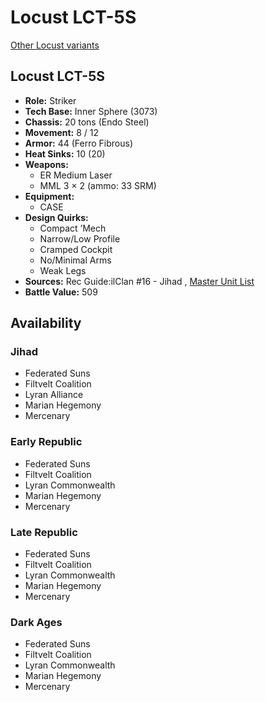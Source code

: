 # Locust LCT-5S 

[Other Locust variants](../locust.md) 

## Locust LCT-5S 

- **Role:** Striker 
- **Tech Base:** Inner Sphere (3073) 
- **Chassis:** 20 tons (Endo Steel) 
- **Movement:** 8 / 12 
- **Armor:** 44 (Ferro Fibrous) 
- **Heat Sinks:** 10 (20) 
- **Weapons:** 
  - ER Medium Laser 
  - MML 3 × 2 (ammo: 33 SRM) 
- **Equipment:** 
  - CASE 
- **Design Quirks:** 
  - Compact ’Mech 
  - Narrow/Low Profile 
  - Cramped Cockpit 
  - No/Minimal Arms 
  - Weak Legs 
- **Sources:** Rec Guide:ilClan #16 - Jihad , [Master Unit List](http://masterunitlist.info/Unit/Details/8199/locust-lct-5s) 
- **Battle Value:** 509 

## Availability 

### Jihad 

- Federated Suns 
- Filtvelt Coalition 
- Lyran Alliance 
- Marian Hegemony 
- Mercenary 

### Early Republic 

- Federated Suns 
- Filtvelt Coalition 
- Lyran Commonwealth 
- Marian Hegemony 
- Mercenary 

### Late Republic 

- Federated Suns 
- Filtvelt Coalition 
- Lyran Commonwealth 
- Marian Hegemony 
- Mercenary 

### Dark Ages 

- Federated Suns 
- Filtvelt Coalition 
- Lyran Commonwealth 
- Marian Hegemony 
- Mercenary 

